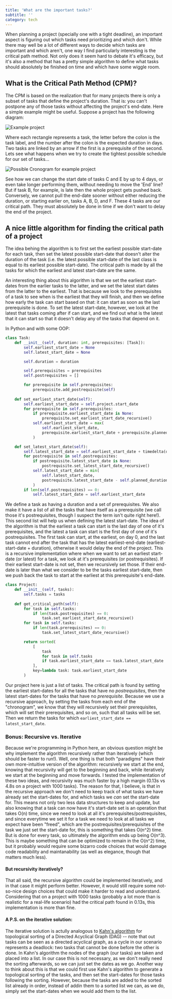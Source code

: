 ```yaml
---
title: 'What are the important tasks?'
subtitle: ''
category: tech
---
```


When planning a project (specially one with a tight deadline), an important aspect is figuring out which tasks need prioritizing and which don't. While there may well be a lot of different ways to decide which tasks are important and which aren't, one way I find particularly interesting is the critical path method. Not only does it seem hard to debate it's efficacy, but it's also a method that has a pretty simple algorithm to define what tasks should absolutely be finished on time and which have some wiggle room.

## What is the Critical Path Method (CPM)?

The CPM is based on the realization that for many projects there is only a subset of tasks that define the project's duration. That is: you can't postpone any of those tasks without affecting the project's end-date. Here a simple example might be useful. Suppose a project has the following diagram:

![Example project](/blog/assets/images/CPM-1.jpg)

Where each rectangle represents a task, the letter before the colon is the task label, and the number after the colon is the expected duration in days. Two tasks are linked by an arrow if the first is a prerequisite of the second. Lets see what happens when we try to create the tightest possible schedule for our set of tasks...

![Possible Cronogram for example project](/blog/assets/images/CPM-2.jpg)

See how we can change the start date of tasks C and E by up to 4 days, or even take longer performing them, without needing to move the 'End' line? But if task B, for example, is late then the whole project gets pushed back. Conversely, we cannot pull the end-date sooner without either reducing the duration, or starting earlier on, tasks A, B, D, and F. These 4 tasks are our critical path. They must absolutely be done in time if we don't want to delay the end of the project.

## A nice little algorithm for finding the critical path of a project

The idea behing the algorithm is to first set the earliest possible start-date for each task, then set the latest possible start-date that doesn't alter the duration of the task (i.e. the latest possible start-date of the last class is equal to its earliest possible start-date). The critical path is made by all the tasks for which the earliest and latest start-date are the same.

An interesting thing about this algorithm is that we set the earliest start-dates from the earlier tasks to the latter, and we set the latest start dates from the latter to the earliest. That is because we look to the prerequisites of a task to see when is the earliest that they will finish, and then we define how early the task can start based on that: it can start as soon as the last prerequisite is done. To set the latest start-date, however, we look at the latest that tasks coming after if can start, and we find out what is the latest that it can start so that it doesn't delay any of the tasks that depend on it.

In Python and with some OOP:

```python
class Task:
    def __init__(self, duration: int, prerequisites: [Task]):
        self.earliest_start_date = None
        self.latest_start_date = None

        self.duration = duration

        self.prerequisites = prerequisites
        self.postrequisites = []

        for prerequisite in self.prerequisites:
            prerequisite.add_postrequisite(self)
    
    def set_earliest_start_date(self):
        self.earliest_start_date = self.project.start_date
        for prerequisite in self.prerequisites:
            if prerequisite.earliest_start_date is None:
                prerequisite.set_earliest_start_date_recursive()
            self.earliest_start_date = max(
                self.earliest_start_date,
                prerequisite.earliest_start_date + prerequisite.planned_duration,
            )

    def set_latest_start_date(self):
        self.latest_start_date = self.earliest_start_date + timedelta(days=999999)
        for postrequisite in self.postrequisites:
            if postrequisite.latest_start_date is None:
                postrequisite.set_latest_start_date_recursive()
            self.latest_start_date = min(
                self.latest_start_date,
                postrequisite.latest_start_date - self.planned_duration,
            )
        if len(self.postrequisites) == 0:
            self.latest_start_date = self.earliest_start_date
```

We define a task as having a duration and a set of prerequisites. We also make it have a list of all the tasks that have itself as a prerequisite (we call those it's postrequisites, though I suspect the term isn't quite right here!). This second list will help us when defining the latest start-date. The idea of the algorithm is that the earliest a task can start is the last day of one of it's prerequisites, and the latest a task can start is the first day of one of it's postrequisites. The first task can start, at the earliest, on day 0, and the last task cannot end after the task that has the latest earliest-end-date (earliest-start-date + duration), otherwise it would delay the end of the project. This is a recursive implementation where when we want to set an earliest start-date (or latest) for a task, we look at it's prerequisites (or postrequisites). If their earliest start-date is not set, then we recursively set those. If their end-date is later than what we consider to be the tasks earliest start-date, then we push back the task to start at the earliest at this prerequisite's end-date.

```python
class Project:
    def __init__(self, tasks):
        self.tasks = tasks
    
    def get_critical_path(self):
        for task in self.tasks:
            if len(task.postrequisites) == 0:
                task.set_earliest_start_date_recursive()
        for task in self.tasks:
            if len(task.prerequisites) == 0:
                task.set_latest_start_date_recursive()

        return sorted(
            [
                task 
                for task in self.tasks 
                if task.earliest_start_date == task.latest_start_date
            ], 
            key=lambda task: task.earliest_start_date
        )
```

Our project here is just a list of tasks. The critical path is found by setting the earliest start-dates for all the tasks that have no *postrequisites*, then the latest start-dates for the tasks that have no *prerequisite*. Because we use a recursive approach, by setting the tasks from each end of the "chronogram", we know that they will recursively set their prerequisites, which will set their prerequisites, and so on, such that all tasks will be set. Then we return the tasks for which `earliest_start_date == latest_start_date`.

### Bonus: Recursive vs. Iterative

Because we're programming in Python here, an obvious question might be why implement the algorithm recursively rather than iteratively (which should be faster to run!). Well, one thing is that both "paradigms" have their own more-intuitive version of the algorithm: recursively we start at the end, knowing that recursivity will get to the beginning and back, while iteratively we start at the beginning and move forwards. I tested the implementation of these two ideas, and recursivity was much faster by a high margin (0.13s vs 4.8s on a project with 1000 tasks). The reason for that, I believe, is that in the recursive approach we don't need to keep track of what tasks we have already set the start-dates for, and which tasks we *can* set the start-date for. This means not only two less data structures to keep and update, but also knowing that a task can now have it's start-date set is an operation that takes O(n) time, since we need to look at all it's prerequisites/postrequisites, and since everytime we set it for a task we need to look at all tasks we expect have been "freed", which are the postrequisites/prerequisites of the task we just set the start-date for, this is something that takes O(n^2) time. But is done for every task, so ultimately the algorithm ends up being O(n^3). This is maybe something that can be optimized to remain in the O(n^2) time, but it probably would require some bizarro code choices that would damage code readability and maintanability (as well as elegance, though that matters much less).

#### But recursivity iteratively?

That all said, the recursive algorithm could be implemented iteratively, and in that case it might perform better. However, it would still require some not-so-nice design choices that could make it harder to read and understand. Considering that on a project with 1000 tasks (probably a lot more than is realistic for a real-life scenario) had the critical path found in 0.13s, this implementation is more than fine.

#### A P.S. on the iterative solution:

The iterative solution is actully analogous to [Kahn's algorithm](https://en.wikipedia.org/w/index.php?title=Topological_sorting&action=edit&section=3) for topological sorting of a Directed Acyclical Graph (DAG) -- note that out tasks can be seen as a directed acyclical graph, as a cycle in our scenario represents a deadlock: two tasks that cannot be done before the other is done. In Kahn's algorithm the nodes of the graph (our tasks) are taken and placed into a list. In our case this is not necessary, as we don't really need the sorting afterwards, so we can just set the dates as we go. Another way to think about this is that we could first use Kahn's algorithm to generate a topological sorting of the tasks, and then set the start-dates for those tasks following the sorting. However, because the tasks are added to the sorted list already in order, instead of addin them to a sorted list we can, as we do, simply set the start-dates when we would add them to the list.